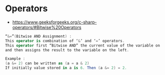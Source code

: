 # Operators

- <https://www.geeksforgeeks.org/c-sharp-operators/#Bitwise%20Operators>

```c#
“&=”(Bitwise AND Assignment) : 
This operator is combination of ‘&’ and ‘=’ operators. 
This operator first “Bitwise AND” the current value of the variable on the left by the value on the right 
and then assigns the result to the variable on the left.

Example :
(a &= 2) can be written as (a = a & 2)
If initially value stored in a is 6. Then (a &= 2) = 2.

```
